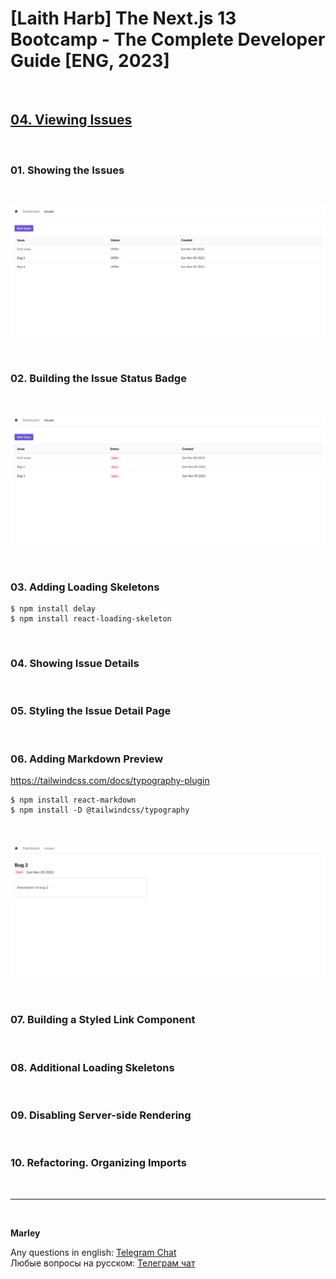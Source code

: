 # [Laith Harb] The Next.js 13 Bootcamp - The Complete Developer Guide [ENG, 2023]

<br/>

## [04. Viewing Issues](https://github.com/webmakaka/Next.js-Projects-Build-an-Issue-Tracker/pull/2)

<br/>

### 01. Showing the Issues

<br/>

![Application](/img/pic-ch04-img01.png?raw=true)

<br/>

### 02. Building the Issue Status Badge

<br/>

![Application](/img/pic-ch04-img02.png?raw=true)

<br/>

### 03. Adding Loading Skeletons

```
$ npm install delay
$ npm install react-loading-skeleton
```

<br/>

### 04. Showing Issue Details

<br/>

### 05. Styling the Issue Detail Page

<br/>

### 06. Adding Markdown Preview

https://tailwindcss.com/docs/typography-plugin

```
$ npm install react-markdown
$ npm install -D @tailwindcss/typography
```

<br/>

![Application](/img/pic-ch04-img03.png?raw=true)

<br/>

### 07. Building a Styled Link Component

<br/>

### 08. Additional Loading Skeletons

<br/>

### 09. Disabling Server-side Rendering

<br/>

### 10. Refactoring. Organizing Imports

<br/>

---

<br/>

**Marley**

Any questions in english: <a href="https://jsdev.org/chat/">Telegram Chat</a>  
Любые вопросы на русском: <a href="https://jsdev.ru/chat/">Телеграм чат</a>

